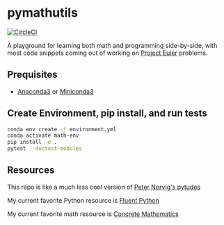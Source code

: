 # pymathutils

[![CircleCI](https://circleci.com/gh/kylekizirian/math-playground.svg?style=svg)](https://circleci.com/gh/kylekizirian/math-playground)

A playground for learning both math and programming side-by-side, with most
code snippets coming out of working on
[Project Euler](https://projecteuler.net/) problems.

## Prequisites

- [Anaconda3](https://www.anaconda.com/download/#macos) or
[Miniconda3](https://conda.io/miniconda.html)

## Create Environment, pip install, and run tests

```bash
conda env create -f environment.yml
conda activate math-env
pip install -e .
pytest --doctest-modules
```

## Resources

This repo is like a much less cool version of 
[Peter Norvig's pytudes](https://github.com/norvig/pytudes)

My current favorite Python resource is
[Fluent Python](https://www.amazon.com/Fluent-Python-Concise-Effective-Programming/dp/1491946008)

My current favorite math resource is
[Concrete Mathematics](https://www.amazon.com/Concrete-Mathematics-Foundation-Computer-Science/dp/0201558025)